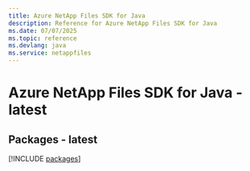 ```yaml
---
title: Azure NetApp Files SDK for Java
description: Reference for Azure NetApp Files SDK for Java
ms.date: 07/07/2025
ms.topic: reference
ms.devlang: java
ms.service: netappfiles
---
```

# Azure NetApp Files SDK for Java - latest
## Packages - latest
[!INCLUDE [packages](netapp-files-index.md)]